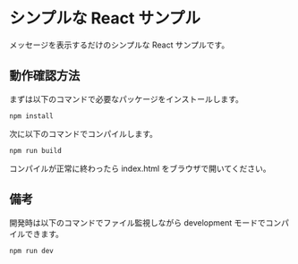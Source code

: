 # シンプルな React サンプル

メッセージを表示するだけのシンプルな React サンプルです。

## 動作確認方法

まずは以下のコマンドで必要なパッケージをインストールします。

    npm install

次に以下のコマンドでコンパイルします。

    npm run build

コンパイルが正常に終わったら index.html をブラウザで開いてください。

## 備考

開発時は以下のコマンドでファイル監視しながら development モードでコンパイルできます。

    npm run dev
